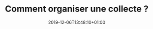 ---
title: Comment organiser une collecte ?
date: 2019-12-06T13:48:10+01:00
layout: collecter
menu:
  main:
    name: Collecter
    parent: particulier
    weight: 2
illu: /img/page-collecte/illu_organiser_une_collecte.svg
intro: 
  first: "Tout le monde peut organiser une collecte avec Règles Élémentaires. Depuis la création de l’association, plus de 2600 collectes ont eu lieu partout en France (et même ailleurs !). Qui que vous soyez, vous pouvez organiser une collecte ! Pour ça, rien de plus simple."
  second: ""
  button:
    link: "https://collectes.regleselementaires.com/account/login"
    text: "Je crée mon compte"
steps_text: 'Particuliers, vous pouvez dès à présent créer votre <a href="https://collectes.regleselementaires.com/" target="_blank">espace collecte</a> en suivant le guide :'
steps:
  - img: /img/page-collecte/etape-1.svg
    step: 1
    text: J'identifie un lieu, les dates, les horaires, éventuellement des coéquipier·es.
  - img: /img/page-collecte/etape-2.svg
    step: 2
    text: 'Je me rends sur <br>l''<a href="https://collectes.regleselementaires.com/" target="_blank">espace collecte Règles Élémentaires</a>.'
  - img: /img/page-collecte/etape-3.svg
    step: 3
    text: Je crée mon compte.
  - img: /img/page-collecte/etape-4.svg
    step: 4
    text: J'ajoute une collecte et je renseigne les informations demandées.
  - img: /img/page-collecte/etape-5.svg
    step: 5
    text: L'équipe Règles Élémentaires valide ma collecte sous 2 semaines. Après validation, je reçois le kit collecte par mail.
  - img: /img/page-collecte/etape-6.svg
    step: 6
    text: J'en parle autour de moi ! Si votre collecte est ouverte au public, elle apparaîtra sur notre carte interactive.
  - img: /img/page-collecte/etape-7.svg
    step: 7
    text: "Ma collecte a commencé : Je prends des jolies photos."
  - img: /img/page-collecte/etape-8.svg
    step: 8
    text: "Ma collecte est terminée : Je fais l'inventaire et je le transmets avec les photos."
  - img: /img/page-collecte/etape-9-bis.svg
    step: 9
    text: "L'équipe Règles Élémentaires me met en relation avec un partenaire redistributeur de son réseau."
  - img: /img/page-collecte/etape-10.svg
    step: 10
    text: "Mes dons sont livrés! Hâte de recommencer!"
---